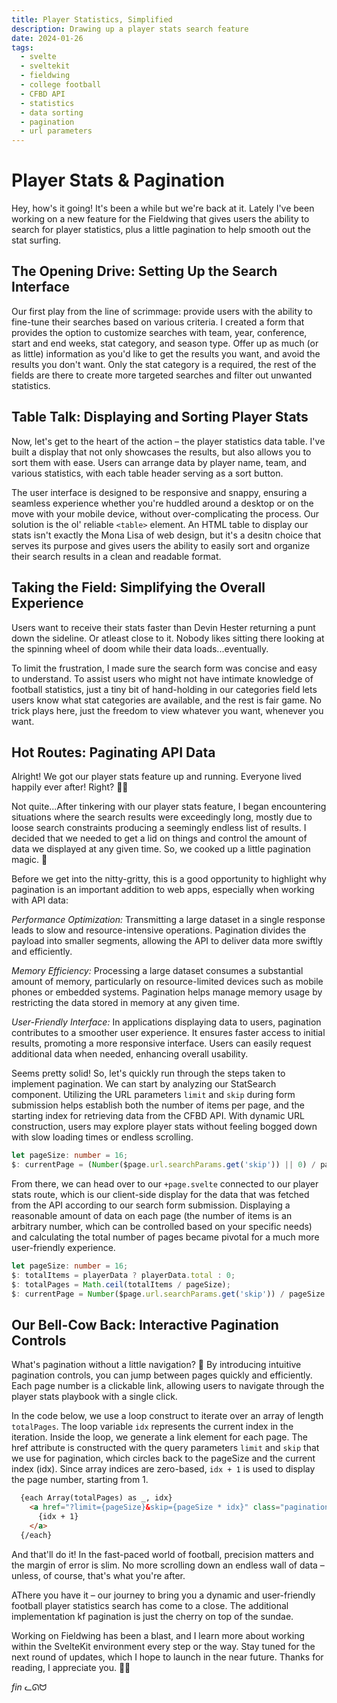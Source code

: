 ```yaml
---
title: Player Statistics, Simplified
description: Drawing up a player stats search feature
date: 2024-01-26
tags:
  - svelte
  - sveltekit
  - fieldwing
  - college football
  - CFBD API
  - statistics
  - data sorting
  - pagination
  - url parameters
---
```


# Player Stats & Pagination

Hey, how's it going!  It's been a while but we're back at it. Lately I've been working on a new feature for the Fieldwing that gives users the ability to search for player statistics, plus a little pagination to help smooth out the stat surfing.

## The Opening Drive: Setting Up the Search Interface

Our first play from the line of scrimmage: provide users with the ability to fine-tune their searches based on various criteria. I created a form that provides the option to customize searches with team, year, conference, start and end weeks, stat category, and season type. Offer up as much (or as little) information as you'd like to get the results you want, and avoid the results you don't want. Only the stat category is a required, the rest of the fields are there to create more targeted searches and filter out unwanted statistics.

## Table Talk: Displaying and Sorting Player Stats

Now, let's get to the heart of the action – the player statistics data table. I've built a display that not only showcases the results, but also allows you to sort them with ease. Users can arrange data by player name, team, and various statistics, with each table header serving as a sort button.

The user interface is designed to be responsive and snappy, ensuring a seamless experience whether you're huddled around a desktop or on the move with your mobile device, without over-complicating the process. Our solution is the ol' reliable `<table>` element. An HTML table to display our stats isn't exactly the Mona Lisa of web design, but it's a desitn choice that serves its purpose and gives users the ability to easily sort and organize their search results in a clean and readable format.

## Taking the Field: Simplifying the Overall Experience

Users want to receive their stats faster than Devin Hester returning a punt down the sideline. Or atleast close to it. Nobody likes sitting there looking at the spinning wheel of doom while their data loads...eventually.

To limit the frustration, I made sure the search form was concise and easy to understand. To assist users who might not have intimate knowledge of football statistics, just a tiny bit of hand-holding in our categories field lets users know what stat categories are available, and the rest is fair game. No trick plays here, just the freedom to view whatever you want, whenever you want.

## Hot Routes: Paginating API Data

Alright! We got our player stats feature up and running. Everyone lived happily ever after! Right? 🧚‍♀️

Not quite...After tinkering with our player stats feature, I began encountering situations where the search results were exceedingly long, mostly due to loose search constraints producing a seemingly endless list of results. I decided that we needed to get a lid on things and control the amount of data we displayed at any given time. So, we cooked up a little pagination magic. 🧙 

Before we get into the nitty-gritty, this is a good opportunity to highlight why pagination is an important addition to web apps, especially when working with API data:

*Performance Optimization:*
  Transmitting a large dataset in a single response leads to slow and resource-intensive operations. Pagination divides the payload into smaller segments, allowing the API to deliver data more swiftly and efficiently.

*Memory Efficiency:*
  Processing a large dataset consumes a substantial amount of memory, particularly on resource-limited devices such as mobile phones or embedded systems. Pagination helps manage memory usage by restricting the data stored in memory at any given time.

*User-Friendly Interface:*
  In applications displaying data to users, pagination contributes to a smoother user experience. It ensures faster access to initial results, promoting a more responsive interface. Users can easily request additional data when needed, enhancing overall usability.

Seems pretty solid! So, let's quickly run through the steps taken to implement pagination. We can start by analyzing our StatSearch component. Utilizing the URL parameters `limit` and `skip` during form submission helps establish both the number of items per page, and the starting index for retrieving data from the CFBD API. With dynamic URL construction, users may explore player stats without feeling bogged down with slow loading times or endless scrolling.

```typescript
let pageSize: number = 16;
$: currentPage = (Number($page.url.searchParams.get('skip')) || 0) / pageSize;
```

From there, we can head over to our `+page.svelte` connected to our player stats route, which is our client-side display for the data that was fetched from the API according to our search form submission. Displaying a reasonable amount of data on each page (the number of items is an arbitrary number, which can be controlled based on your specific needs) and calculating the total number of pages became pivotal for a much more user-friendly experience.

```typescript
let pageSize: number = 16;
$: totalItems = playerData ? playerData.total : 0;
$: totalPages = Math.ceil(totalItems / pageSize);
$: currentPage = Number($page.url.searchParams.get('skip')) / pageSize || 0;
```

## Our Bell-Cow Back: Interactive Pagination Controls

What's pagination without a little navigation? 🤔 By introducing intuitive pagination controls, you can jump between pages quickly and efficiently. Each page number is a clickable link, allowing users to navigate through the player stats playbook with a single click.

In the code below, we use a loop construct to iterate over an array of length `totalPages`. The loop variable `idx` represents the current index in the iteration. Inside the loop, we generate a link element for each page. The href attribute is constructed with the query parameters `limit` and `skip` that we use for pagination, which circles back to the pageSize and the current index (idx). Since array indices are zero-based, `idx + 1` is used to display the page number, starting from 1.

```html
  {each Array(totalPages) as _, idx}
    <a href="?limit={pageSize}&skip={pageSize * idx}" class="pagination-item {currentPage === idx ? 'active' : ''}">
      {idx + 1}
    </a>
  {/each}
```

And that'll do it! In the fast-paced world of football, precision matters and the margin of error is slim. No more scrolling down an endless wall of data – unless, of course, that's what you're after.

AThere you have it – our journey to bring you a dynamic and user-friendly football player statistics search has come to a close. The additional implementation kf pagination is just the cherry on top of the sundae.

Working on Fieldwing has been a blast, and I learn more about working within the SvelteKit environment every step or the way. Stay tuned for the next round of updates, which I hope to launch in the near future. Thanks for reading, I appreciate you.  🏈🚀

*fin* ᓚᘏᗢ
